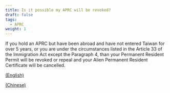 ```yaml
---
title: Is it possible my APRC will be revoked?
draft: false
tags:
  - APRC
weight: 1
---
```

If you hold an APRC but have been abroad and have not entered Taiwan for over 5 years, or you are under the circumstances listed in the Article 33 of the Immigration Act except the Paragraph 4, than your Permanent Resident Permit will be revoked or repeal and your Alien Permanent Resident Certificate will be cancelled.

[(English)](https://law.moj.gov.tw/ENG/LawClass/LawSearchContent.aspx?pcode=D0080132&norge=32 " to the English version of Article 32 of the Immigration Act")

[](https://law.moj.gov.tw/ENG/LawClass/LawSearchContent.aspx?pcode=D0080132&norge=32)[(Chinese)](https://law.moj.gov.tw/LawClass/LawSingle.aspx?pcode=D0080132&flno=32 " to the Chinese version of Article 32 of the Immigration Act")